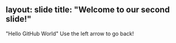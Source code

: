 layout: slide
title: "Welcome to our second slide!"
---
"Hello GitHub World"
Use the left arrow to go back!
